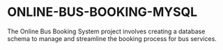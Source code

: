 # ONLINE-BUS-BOOKING-MYSQL
The Online Bus Booking System project involves creating a database schema to manage and streamline the booking process for bus services. 
